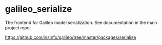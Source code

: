 # galileo_serialize
The frontend for Galileo model serialization.
See documentation in the main project repo:

https://github.com/insinfo/galileo/tree/master/packages/serialize
